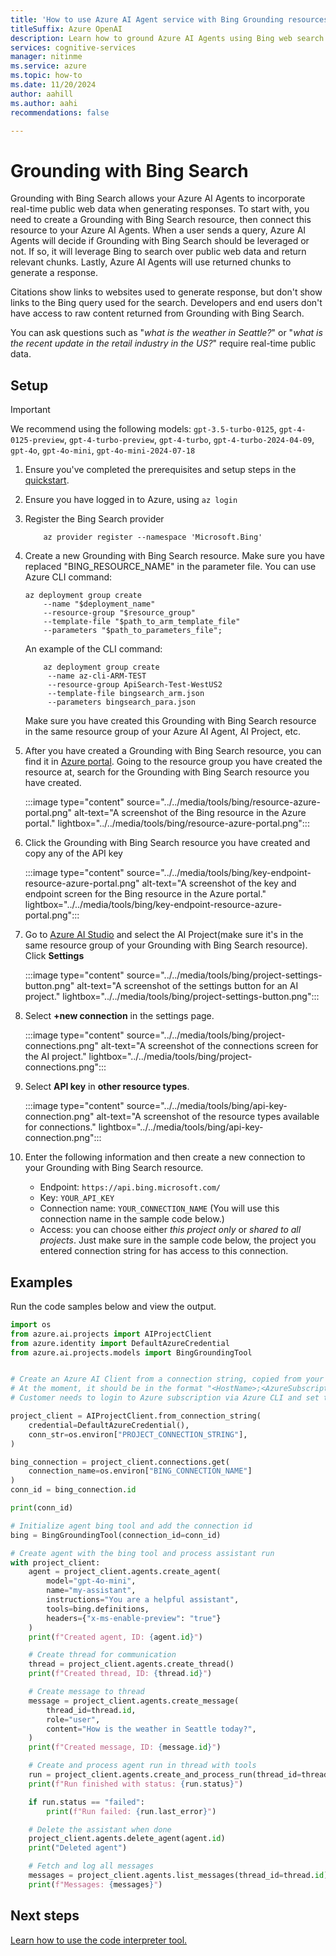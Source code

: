 ```yaml
---
title: 'How to use Azure AI Agent service with Bing Grounding resources'
titleSuffix: Azure OpenAI
description: Learn how to ground Azure AI Agents using Bing web search.
services: cognitive-services
manager: nitinme
ms.service: azure
ms.topic: how-to
ms.date: 11/20/2024
author: aahill
ms.author: aahi
recommendations: false

---
```


# Grounding with Bing Search 

Grounding with Bing Search allows your Azure AI Agents to incorporate real-time public web data when generating responses. To start with, you need to create a Grounding with Bing Search resource, then connect this resource to your Azure AI Agents. When a user sends a query, Azure AI Agents will decide if Grounding with Bing Search should be leveraged or not. If so, it will leverage Bing to search over public web data and return relevant chunks. Lastly, Azure AI Agents will use returned chunks to generate a response.  

Citations show links to websites used to generate response, but don't show links to the Bing query used for the search. Developers and end users don't have access to raw content returned from Grounding with Bing Search. 

You can ask questions such as "*what is the weather in Seattle?*" or "*what is the recent update in the retail industry in the US?*" require real-time public data.

## Setup  

> [!IMPORTANT]
> We recommend using the following models: `gpt-3.5-turbo-0125`, `gpt-4-0125-preview`, `gpt-4-turbo-preview`, `gpt-4-turbo`, `gpt-4-turbo-2024-04-09`, `gpt-4o`, `gpt-4o-mini`, `gpt-4o-mini-2024-07-18`

1. Ensure you've completed the prerequisites and setup steps in the [quickstart](../../quickstart.md).

1. Ensure you have logged in to Azure, using `az login`

1. Register the Bing Search provider
   ```console
       az provider register --namespace 'Microsoft.Bing'
   ```

1. Create a new Grounding with Bing Search resource. <!--You can find the template file [here](./bingsearch_arm.json) and parameter file [here](./bingsearch_para.json).--> Make sure you have replaced "BING_RESOURCE_NAME" in the parameter file. You can use Azure CLI command: 
    
    ```console
    az deployment group create
        --name "$deployment_name"
        --resource-group "$resource_group"
        --template-file "$path_to_arm_template_file"
        --parameters "$path_to_parameters_file";
    ```
    An example of the CLI command:
   ```console
       az deployment group create
        --name az-cli-ARM-TEST 
        --resource-group ApiSearch-Test-WestUS2
        --template-file bingsearch_arm.json
        --parameters bingsearch_para.json
    ```
   Make sure you have created this Grounding with Bing Search resource in the same resource group of your Azure AI Agent, AI Project, etc.
1. After you have created a Grounding with Bing Search resource, you can find it in [Azure portal](https://ms.portal.azure.com/#home). Going to the resource group you have created the resource at, search for the Grounding with Bing Search resource you have created.

    :::image type="content" source="../../media/tools/bing/resource-azure-portal.png" alt-text="A screenshot of the Bing resource in the Azure portal." lightbox="../../media/tools/bing/resource-azure-portal.png":::

1. Click the Grounding with Bing Search resource you have created and copy any of the API key

    :::image type="content" source="../../media/tools/bing/key-endpoint-resource-azure-portal.png" alt-text="A screenshot of the key and endpoint screen for the Bing resource in the Azure portal." lightbox="../../media/tools/bing/key-endpoint-resource-azure-portal.png":::



1. Go to [Azure AI Studio](https://ai.azure.com/) and select the AI Project(make sure it's in the same resource group of your Grounding with Bing Search resource). Click **Settings** 

    :::image type="content" source="../../media/tools/bing/project-settings-button.png" alt-text="A screenshot of the settings button for an AI project." lightbox="../../media/tools/bing/project-settings-button.png":::

1. Select **+new connection** in the settings page.

    :::image type="content" source="../../media/tools/bing/project-connections.png" alt-text="A screenshot of the connections screen for the AI project." lightbox="../../media/tools/bing/project-connections.png":::


1. Select **API key** in **other resource types**.

    :::image type="content" source="../../media/tools/bing/api-key-connection.png" alt-text="A screenshot of the resource types available for connections." lightbox="../../media/tools/bing/api-key-connection.png":::

1. Enter the following information and then create a new connection to your Grounding with Bing Search resource.

    - Endpoint: `https://api.bing.microsoft.com/`
    - Key: `YOUR_API_KEY`
    - Connection name: `YOUR_CONNECTION_NAME` (You will use this connection name in the sample code below.)
    - Access: you can choose either *this project only* or *shared to all projects*. Just make sure in the sample code below, the project you entered connection string for has access to this connection.
    

## Examples

Run the code samples below and view the output. 

```python
import os
from azure.ai.projects import AIProjectClient
from azure.identity import DefaultAzureCredential
from azure.ai.projects.models import BingGroundingTool


# Create an Azure AI Client from a connection string, copied from your AI Studio project.
# At the moment, it should be in the format "<HostName>;<AzureSubscriptionId>;<ResourceGroup>;<HubName>"
# Customer needs to login to Azure subscription via Azure CLI and set the environment variables

project_client = AIProjectClient.from_connection_string(
    credential=DefaultAzureCredential(),
    conn_str=os.environ["PROJECT_CONNECTION_STRING"],
)

bing_connection = project_client.connections.get(
    connection_name=os.environ["BING_CONNECTION_NAME"]
)
conn_id = bing_connection.id

print(conn_id)

# Initialize agent bing tool and add the connection id
bing = BingGroundingTool(connection_id=conn_id)

# Create agent with the bing tool and process assistant run
with project_client:
    agent = project_client.agents.create_agent(
        model="gpt-4o-mini",
        name="my-assistant",
        instructions="You are a helpful assistant",
        tools=bing.definitions,
        headers={"x-ms-enable-preview": "true"}
    )
    print(f"Created agent, ID: {agent.id}")

    # Create thread for communication
    thread = project_client.agents.create_thread()
    print(f"Created thread, ID: {thread.id}")

    # Create message to thread
    message = project_client.agents.create_message(
        thread_id=thread.id,
        role="user",
        content="How is the weather in Seattle today?",
    )
    print(f"Created message, ID: {message.id}")

    # Create and process agent run in thread with tools
    run = project_client.agents.create_and_process_run(thread_id=thread.id, assistant_id=agent.id)
    print(f"Run finished with status: {run.status}")

    if run.status == "failed":
        print(f"Run failed: {run.last_error}")

    # Delete the assistant when done
    project_client.agents.delete_agent(agent.id)
    print("Deleted agent")

    # Fetch and log all messages
    messages = project_client.agents.list_messages(thread_id=thread.id)
    print(f"Messages: {messages}")
```

## Next steps

[Learn how to use the code interpreter tool.](./code-interpreter.md)